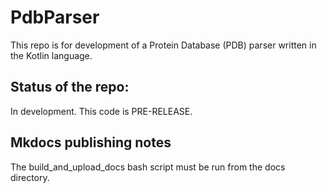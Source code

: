 PdbParser
==============

This repo is for development of a 
Protein Database (PDB) parser written in the Kotlin
language.

Status of the repo:
---------------
In development.   This code is PRE-RELEASE.

Mkdocs publishing notes
--------------
The build_and_upload_docs bash script must be run from the docs directory.
